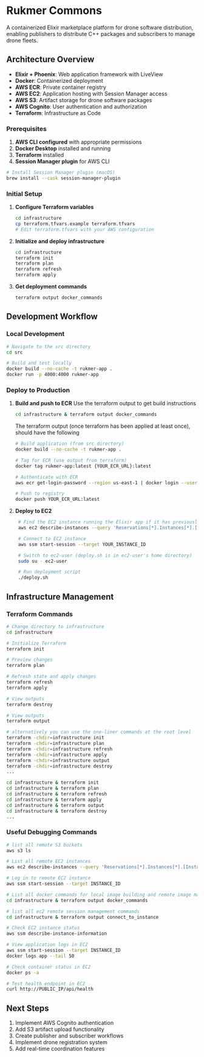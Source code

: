 # Rukmer Commons

A containerized Elixir marketplace platform for drone software distribution, enabling publishers to distribute C++ packages and subscribers to manage drone fleets.

## Architecture Overview

- **Elixir + Phoenix**: Web application framework with LiveView
- **Docker**: Containerized deployment
- **AWS ECR**: Private container registry
- **AWS EC2**: Application hosting with Session Manager access
- **AWS S3**: Artifact storage for drone software packages
- **AWS Cognito**: User authentication and authorization
- **Terraform**: Infrastructure as Code

### Prerequisites

1. **AWS CLI configured** with appropriate permissions
2. **Docker Desktop** installed and running
3. **Terraform** installed
4. **Session Manager plugin** for AWS CLI

```bash
# Install Session Manager plugin (macOS)
brew install --cask session-manager-plugin
```

### Initial Setup

1. **Configure Terraform variables**
   ```bash
   cd infrastructure
   cp terraform.tfvars.example terraform.tfvars
   # Edit terraform.tfvars with your AWS configuration
   ```

2. **Initialize and deploy infrastructure**
   ```bash
   cd infrastructure
   terraform init
   terraform plan
   terraform refresh
   terraform apply
   ```

3. **Get deployment commands**
   ```bash
   terraform output docker_commands
   ```

## Development Workflow

### Local Development

```bash
# Navigate to the src directory
cd src

# Build and test locally
docker build --no-cache -t rukmer-app .
docker run -p 4000:4000 rukmer-app
```

### Deploy to Production

1. **Build and push to ECR**
    Use the terraform output to get build instructions
    ```bash
    cd infrastructure & terraform output docker_commands
    ```

    The terraform output (once terraform has been applied at least once), should have the following
    ```bash
    # Build application (from src directory)
    docker build --no-cache -t rukmer-app .

    # Tag for ECR (use output from terraform)
    docker tag rukmer-app:latest {YOUR_ECR_URL}:latest

    # Authenticate with ECR
    aws ecr get-login-password --region us-east-1 | docker login --username AWS --password-stdin YOUR_ECR_URL

    # Push to registry
    docker push YOUR_ECR_URL:latest
    ```

2. **Deploy to EC2**
   ```bash
    # Find the EC2 instance running the Elixir app if it has previously been deployed
    aws ec2 describe-instances --query 'Reservations[*].Instances[*].[InstanceId,State.Name,Tags[?Key==`Name`].Value|[0],IamInstanceProfile.Arn]' --output table

    # Connect to EC2 instance
    aws ssm start-session --target YOUR_INSTANCE_ID

    # Switch to ec2-user (deploy.sh is in ec2-user's home directory)
    sudo su - ec2-user

    # Run deployment script
    ./deploy.sh
   ```

## Infrastructure Management

### Terraform Commands

```bash
# Change directory to infrastructure
cd infrastructure

# Initialize Terraform
terraform init

# Preview changes
terraform plan

# Refresh state and apply changes
terraform refresh
terraform apply

# View outputs
terraform destroy

# View outputs
terraform output

# alternatively you can use the one-liner commands at the root level
terraform -chdir=infrastructure init
terraform -chdir=infrastructure plan
terraform -chdir=infrastructure refresh
terraform -chdir=infrastructure apply
terraform -chdir=infrastructure output
terraform -chdir=infrastructure destroy
...

cd infrastructure & terraform init
cd infrastructure & terraform plan
cd infrastructure & terraform refresh
cd infrastructure & terraform apply
cd infrastructure & terraform output
cd infrastructure & terraform destroy
...
```


### Useful Debugging Commands

```bash
# list all remote S3 buckets
aws s3 ls

# List all remote EC2 instances
aws ec2 describe-instances --query 'Reservations[*].Instances[*].[InstanceId,State.Name,Tags[?Key==`Name`].Value|[0],IamInstanceProfile.Arn]' --output table

# Log in to remote EC2 instance
aws ssm start-session --target INSTANCE_ID

# List all docker commands for local image building and remote image management
cd infrastructure & terraform output docker_commands

# list all ec2 remote session management commands
cd infrastructure & terraform output connect_to_instance

# Check EC2 instance status
aws ssm describe-instance-information

# View application logs in EC2
aws ssm start-session --target INSTANCE_ID
docker logs app --tail 50

# Check container status in EC2
docker ps -a

# Test health endpoint in EC2
curl http://PUBLIC_IP/api/health
```

## Next Steps

1. Implement AWS Cognito authentication
2. Add S3 artifact upload functionality
3. Create publisher and subscriber workflows
4. Implement drone registration system
5. Add real-time coordination features
